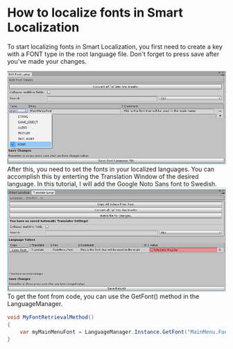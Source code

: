 # How to localize fonts in Smart Localization
To start localizing fonts in Smart Localization, you first need to create a key with a FONT type in the root language file. Don't forget to press save after you've made your changes.

![alt](img/localize-fonts-1.png)
After this, you need to set the fonts in your localized languages. You can accomplish this by enterting the Translation Window of the desired language. In this tutorial, I will add the Google Noto Sans font to Swedish.
![alt](img/localize-fonts-2.png)
To get the font from code, you can use the GetFont() method in the LanguageManager.

```csharp
void MyFontRetrievalMethod()
{
    var myMainMenuFont = LanguageManager.Instance.GetFont("MainMenu.Font");
}
```